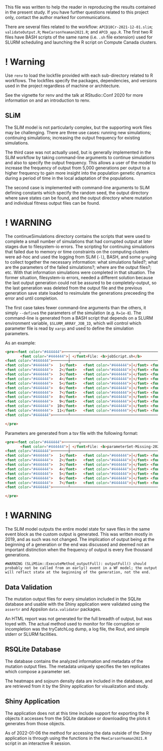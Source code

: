 This file was written to help the reader in reproducing the results contained in the present study. If you have further questions related to this project only, contact the author marked for communications.

There are several files related to the workflow: `APCD10Cr-2021-12-01.slim`; `validateOutput.R`; `MeeCarsonYeaman2021.R`; and `APCD_app.R`. The first two R files have BASH scripts of the same name (i.e. `.sh` file extension) used for SLURM scheduling and launching the R script on Compute Canada clusters.

# ! Warning
Use `renv` to load the lockfile provided with each sub-directory related to R workflows. The lockfiles specify the packages, dependencies, and versions used in the project regardless of machine or architecture.

See the vignette for renv and the talk at RStudio::Conf 2020 for more information on and an introduction to renv.

## SLiM
The SLiM model is not particularly complex, but the supporting work files may be challenging. There are three use cases: running new simulations; continuing simulations; increasing the output frequency for existing simulations.

The third case was not actually used, but is generally implemented in the SLiM workflow by taking command-line arguments to continue simulations and also to specify the output frequency. This allows a user of the model to increase the frequency of output from 5,000 generations per output to a higher frequency to gain more insight into the population genetic dynamics during a period of time in the local adaptation of the populations.

The second case is implemented with command-line arguments to SLiM defining constants which specify the random seed, the output directory where save states can be found, and the output directory where mutation and individual fitness output files can be found.

# ! WARNING
The continueSimulations directory contains the scripts that were used to complete a small number of simulations that had corrupted output at later stages due to filesystem-io errors.
The scripting for continuing simulations that failed due to memory or time constraints on the computing clusters were ad-hoc and used the logging from SLiM (`-l`), BASH, and some `grep`ing to collect together the necessary information: what simulations failed?; what are the parameters of the failed simulations?; where are the output files?; etc. With that information simulations were completed in that situation. The former situation, filesystem-io errors, needed a different solution because the last output generation could not be assured to be completely-output, so the last generation was deleted from the output file and the previous generation save state loaded to resimulate the generations preceeding the error and until completion.

The first case takes fewer command-line arguments than the others, it simply `--define`s the parameters of the simulation (e.g. `R=1e-8`). The command-line is generated from a BASH script that depends on a SLURM environment variable, `$SLURM_ARRAY_JOB_ID`, which will control which parameter file is read by `xargs` and used to define the simulation parameters.

As an example:
```html
<pre><font color="#444444">───────┬──────────────────────────────────────────────────────────────────────────────────────────────────────────────────────────────────────────────────────────────────────────────────────────────────────────────────────────────────────</font>
       <font color="#444444">│ </font>File: <b>jobScript.sh</b>
<font color="#444444">───────┼──────────────────────────────────────────────────────────────────────────────────────────────────────────────────────────────────────────────────────────────────────────────────────────────────────────────────────────────────────</font>
<font color="#444444">   1</font>   <font color="#444444">│</font> <font color="#767676">#!/bin/bash</font>
<font color="#444444">   2</font>   <font color="#444444">│</font> <font color="#767676">#SBATCH --array=1-6</font>
<font color="#444444">   3</font>   <font color="#444444">│</font> <font color="#767676">#SBATCH --time=06-12:00:00</font>
<font color="#444444">   4</font>   <font color="#444444">│</font> <font color="#767676">#SBATCH --mem-per-cpu=9G</font>
<font color="#444444">   5</font>   <font color="#444444">│</font> <font color="#767676">#SBATCH --ntasks=1</font>
<font color="#444444">   6</font>   <font color="#444444">│</font> <font color="#767676">#SBATCH --no-kill</font>
<font color="#444444">   7</font>   <font color="#444444">│</font> <font color="#767676">#SBATCH --job-name=&quot;nTenThousand-MissingParams-2021-12-22.txt&quot;</font>
<font color="#444444">   8</font>   <font color="#444444">│</font> <font color="#767676">#SBATCH --mail-type=TIME_LIMIT_90,ARRAY_TASKS,FAIL</font>
<font color="#444444">   9</font>   <font color="#444444">│</font> <font color="#767676">#SBATCH --mail-user=bcars268@mtroyal.ca</font>
<font color="#444444">  10</font>   <font color="#444444">│</font> <font color="#FFFFFF">slim</font><font color="#FF8700"> -m -l</font><font color="#FFFFFF"> `xargs</font><font color="#FF8700"> -a</font><font color="#FFFFFF"> params_${SLURM_ARRAY_TASK_ID}` APCD10Cr-2021-12-22.slim</font>
<font color="#444444">  11</font>   <font color="#444444">│</font> <font color="#767676"># To have replicates, this job should merely be submitted ten times for ease.</font>
<font color="#444444">───────┴──────────────────────────────────────────────────────────────────────────────────────────────────────────────────────────────────────────────────────────────────────────────────────────────────────────────────────────────────────</font>

</pre>
```

Parameters are generated from a tsv file with the following format:
```html
<pre><font color="#444444">───────┬──────────────────────────────────────────────────────────────────────────────────────────────────────────────────────────────────────────────────────────────────────────────────────────────────────────────────────────────────────</font>
       <font color="#444444">│ </font>File: <b>parameterSet-Missing-2021-12-18.txt</b>
<font color="#444444">───────┼──────────────────────────────────────────────────────────────────────────────────────────────────────────────────────────────────────────────────────────────────────────────────────────────────────────────────────────────────────</font>
<font color="#444444">   1</font>   <font color="#444444">│</font> <font color="#FFFFFF">R   muAP    N   m   phi muCD    sAP r   sCD outputEveryNGenerations</font>
<font color="#444444">   2</font>   <font color="#444444">│</font> <font color="#FFFFFF">1e-7    1e-4    10000   0.001   0.5 1e-8    c(-0.0625,0,0.0625) 0.000001    (-m)    5000</font>
<font color="#444444">   3</font>   <font color="#444444">│</font> <font color="#FFFFFF">                        c(-0.0833,0,0.0833)</font>
<font color="#444444">   4</font>   <font color="#444444">│</font> <font color="#FFFFFF">                        c(-0.1,0,0.1)</font>
<font color="#444444">   5</font>   <font color="#444444">│</font> <font color="#FFFFFF">                        c(-0.1666,0,0.1666)</font>
<font color="#444444">   6</font>   <font color="#444444">│</font> <font color="#FFFFFF">                        c(-0.25,0,0.25)</font>
<font color="#444444">   7</font>   <font color="#444444">│</font> <font color="#FFFFFF">                        c(-0.5,0,0.5)</font>
<font color="#444444">───────┴──────────────────────────────────────────────────────────────────────────────────────────────────────────────────────────────────────────────────────────────────────────────────────────────────────────────────────────────────────</font>

</pre>
```

# ! WARNING
The SLiM model outputs the entire model state for save files in the same event block as the custom output is generated. This was written mostly in 2019, and as such was not changed. The implication of output being at the beginning of a generation or the end was discussed and deemed not an important distinction when the frequency of output is every five thousand generations.
```
#WARNING (SLiMSim::ExecuteMethod_outputFull): outputFull() should probably not be called from an early() event in a WF model; the output will reflect state at the beginning of the generation, not the end.
```

## Data Validation
The mutation output files for every simulation included in the SQLite database and usable with the Shiny application were validated using the `assertr` and Appsilon `data.validator` packages.

An HTML report was not generated for the full breadth of output, but was toyed with. The actual method used to monitor for file corruption or incompletion was the tryCatchLog dump, a log file, the Rout, and simple stderr or SLURM facilities.

## RSQLite Database
The database contains the analyzed information and metadata of the mutation output files. The metadata uniquely specifies the ten replicates which compose a parameter set.

The heatmaps and sojourn density data are included in the database, and are retrieved from it by the Shiny application for visualization and study.

## Shiny Application
The application does not at this time include support for exporting the R objects it accesses from the SQLite database or downloading the plots it generates from those objects.

As of 2022-01-06 the method for accessing the data outside of the Shiny application is through using the functions in the `MeeCarsonYeaman2021.R` script in an interactive R session.
